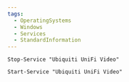 ```yaml
---
tags:
  - OperatingSystems
  - Windows
  - Services
  - StandardInformation
---
```


```
Stop-Service "Ubiquiti UniFi Video"
```

```
Start-Service "Ubiquiti UniFi Video"
```